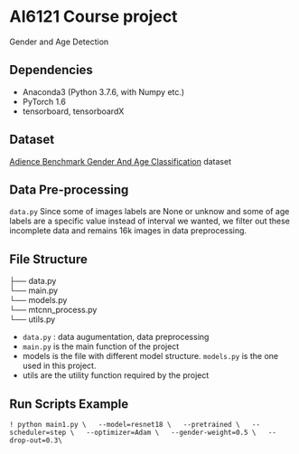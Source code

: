 # AI6121 Course project
Gender and Age Detection


## Dependencies

* Anaconda3 (Python 3.7.6, with Numpy etc.)
* PyTorch 1.6
* tensorboard, tensorboardX

## Dataset

[Adience Benchmark Gender And Age Classification](https://www.kaggle.com/ttungl/adience-benchmark-gender-and-age-classification/notebooks) dataset 

## Data Pre-processing 
`data.py`
Since some of images labels are None or unknow and some of age labels are a specific value instead of interval we wanted, we filter out these incomplete data and remains 16k images in data preprocessing.   

## File Structure

├── data.py  
└── main.py   
└── models.py  
└── mtcnn_process.py  
└── utils.py  


* `data.py` : data augumentation, data preprocessing 
* `main.py` is the main function of the project
* models is the file with different model structure. `models.py` is the one used in this project.
* utils are the utility function required by the project

## Run Scripts Example

`! python main1.py \  
--model=resnet18 \  
--pretrained \  
--scheduler=step \  
--optimizer=Adam \  
--gender-weight=0.5 \  
--drop-out=0.3\`  


